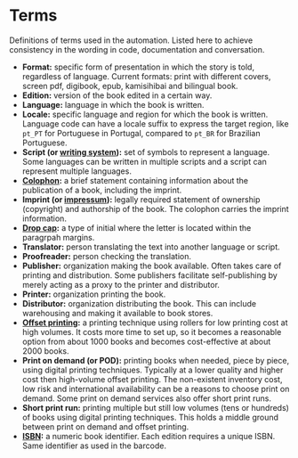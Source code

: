 <!--
SPDX-FileCopyrightText: 2025 Nico Rikken <nico.rikken@fsfe.org>

SPDX-License-Identifier: CC-BY-SA-4.0
-->

# Terms

Definitions of terms used in the automation. Listed here to achieve consistency
in the wording in code, documentation and conversation.

- **Format:** specific form of presentation in which the story is told,
  regardless of language. Current formats: print with different covers, screen
  pdf, digibook, epub, kamisihibai and bilingual book.
- **Edition:** version of the book edited in a certain way.
- **Language:** language in which the book is written.
- **Locale:** specific language and region for which the book is written.
  Language code can have a locale suffix to express the target region, like
  `pt_PT` for Portuguese in Portugal, compared to `pt_BR` for Brazilian
  Portuguese.
- **Script (or [writing
  system](https://en.wikipedia.org/wiki/Writing_system)):** set of symbols to
  represent a language. Some languages can be written in multiple scripts and a
  script can represent multiple languages.
- **[Colophon](https://en.wikipedia.org/wiki/Colophon_(publishing)):** a brief
  statement containing information about the publication of a book, including
  the imprint.
- **Imprint (or [impressum](https://en.wikipedia.org/wiki/Impressum)):** legally
  required statement of ownership (copyright) and authorship of the book. The
  colophon carries the imprint information.
- **[Drop cap](https://en.wikipedia.org/wiki/Initial#Types_of_initial):** a type
  of initial where the letter is located within the paragrpah margins.
- **Translator:** person translating the text into another language or script.
- **Proofreader:** person checking the translation.
- **Publisher:** organization making the book available. Often takes care of
  printing and distribution. Some publishers facilitate self-publishing by merely
  acting as a proxy to the printer and distributor.
- **Printer:** organization printing the book.
- **Distributor:** organization distributing the book. This can include
  warehousing and making it available to book stores.
- **[Offset printing](https://en.wikipedia.org/wiki/Offset_printing):** a
  printing technique using rollers for low printing cost at high volumes. It
  costs more time to set up, so it becomes a reasonable option from about 1000
  books and becomes cost-effective at about 2000 books.
- **Print on demand (or POD):** printing books when needed, piece by piece,
  using digital printing techniques. Typically at a lower quality and higher
  cost then high-volume offset printing. The non-existent inventory cost, low
  risk and international availability can be a reasons to choose print on
  demand. Some print on demand services also offer short print runs.
- **Short print run:** printing multiple but still low volumes (tens or
  hundreds) of books using digital printing techniques. This holds a middle
  ground between print on demand and offset printing.
- **[ISBN](https://en.wikipedia.org/wiki/ISBN):** a numeric book identifier.
  Each edition requires a unique ISBN. Same identifier as used in the barcode.

